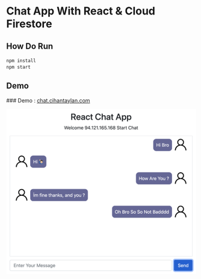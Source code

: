 # Chat App With React & Cloud Firestore


## How Do Run
```bash
npm install
npm start
```

## Demo
### Demo : [chat.cihantaylan.com](https://chat.cihantaylan.com)

![](https://raw.githubusercontent.com/cihantaylan/ReactChatApp/main/image.png)


